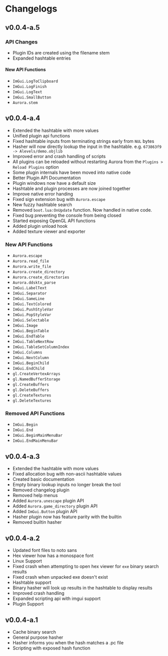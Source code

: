 
# Changelogs
## v0.0.4-a.5
### API Changes
* Plugin IDs are created using the filename stem
* Expanded hashtable entries
#### New API Functions
* `ImGui.LogToClipboard`
* `ImGui.LogFinish`
* `ImGui.LogText`
* `ImGui.SmallButton`
* `Aurora.stem`

## v0.0.4-a.4
* Extended the hashtable with more values
* Unified plugin api functions
* Fixed hashtable inputs from terminating strings early from `NUL` bytes
* Hasher will now directly lookup the input in the hashtable. e.g. `673863f9 -> Alevels/demo.objlib`
* Improved error and crash handling of scripts
* All plugins can be reloaded without restarting Aurora from the `Plugins > Reload Plugins` option
* Some plugin internals have been moved into native code
* Better Plugin API Documentation
* Plugin windows now have a default size
* Hashtable and plugin processes are now joined together
* Improve native error handing
* Fixed sign extension bug with `Aurora.escape`
* New fuzzy hashtable search
* Removed `boot.lua:OnUpdate` function. Now handled in native code.
* Fixed bug preventing the console from being closed
* Started exposing OpenGL API functions
* Added plugin unload hook
* Added texture viewer and exporter

### New API Functions
* `Aurora.escape`
* `Aurora.read_file`
* `Aurora.write_file`
* `Aurora.create_directory`
* `Aurora.create_directories`
* `Aurora.ddsktx_parse`
* `ImGui.LabelText`
* `ImGui.Separator`
* `ImGui.SameLine`
* `ImGui.TextColored`
* `ImGui.PushStyleVar`
* `ImGui.PopStyleVar`
* `ImGui.Selectable`
* `ImGui.Image`
* `ImGui.BeginTable`
* `ImGui.EndTable`
* `ImGui.TableNextRow`
* `ImGui.TableSetColumnIndex`
* `ImGui.Columns`
* `ImGui.NextColumn`
* `ImGui.BeginChild`
* `ImGui.EndChild`
* `gl.CreateVertexArrays`
* `gl.NamedBufferStorage`
* `gl.CreateBuffers`
* `gl.DeleteBuffers`
* `gl.CreateTextures`
* `gl.DeleteTextures`

### Removed API Functions
* `ImGui.Begin`
* `ImGui.End`
* `ImGui.BeginMainMenuBar`
* `ImGui.EndMainMenuBar`

## v0.0.4-a.3
* Extended the hashtable with more values
* Fixed allocation bug with non-ascii hashtable values
* Created basic documentation
* Empty binary lookup inputs no longer break the tool
* Removed changelog plugin
* Removed help menus
* Added `Aurora.unescape` plugin API
* Added `Aurora.game_directory` plugin API
* Added `ImGui.Button` plugin API
* Hasher plugin now has feature parity with the builtin
* Removed builtin hasher

## v0.0.4-a.2
* Updated font files to noto sans
* Hex viewer how has a monospace font
* Linux Support
* Fixed crash when attempting to open hex viewer for `exe` binary search results
* Fixed crash when unpacked exe doesn't exist
* Hashtable support
* Binary hasher will look up results in the hashtable to display results
* Improved crash handling
* Expanded scripting api with imgui support
* Plugin Support

## v0.0.4-a.1
* Cache binary search
* General purpose hasher
* Hasher informs you when the hash matches a .pc file
* Scripting with exposed hash function